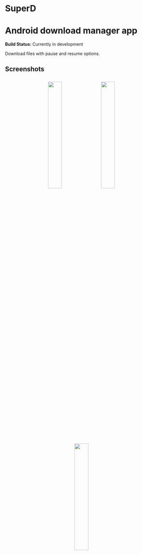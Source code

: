 # SuperD 
# Android download manager app

**Build Status:** Currently in development  

Download files with pause and resume options.



<h2 align="left">Screenshots</h2>
<h4 align="center">
<img src="https://res.cloudinary.com/sakanade/image/upload/v1596608896/super_d/home.png" width="30%" vspace="10" hspace="10">
<img src="https://res.cloudinary.com/sakanade/image/upload/v1596608895/super_d/theme.png" width="30%" vspace="10" hspace="10">
<img src="https://res.cloudinary.com/sakanade/image/upload/v1596608873/super_d/add_url.png" width="30%" vspace="10" hspace="10""><br>
